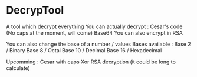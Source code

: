 # DecrypTool
A tool which decrypt everything
You can actually decrypt :
Cesar's code (No caps at the moment, will come)
Base64
You can also encrypt in RSA

You can also change the base of a number / values
Bases available : 
Base 2 / Binary
Base 8 / Octal
Base 10 / Decimal
Base 16 / Hexadecimal


Upcomming : 
Cesar with caps
Xor
RSA decryption (it could be long to calculate)


 
